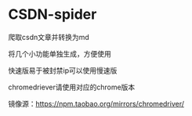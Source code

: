 # CSDN-spider
爬取csdn文章并转换为md

将几个小功能单独生成，方便使用

快速版易于被封禁ip可以使用慢速版



chromedriever请使用对应的chrome版本

镜像源：https://npm.taobao.org/mirrors/chromedriver/
